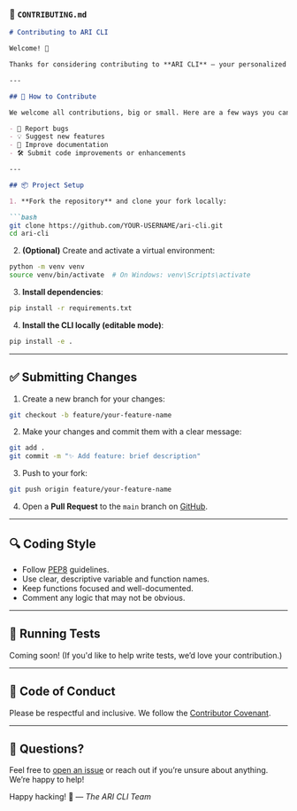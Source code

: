 ### 📄 `CONTRIBUTING.md`

````markdown
# Contributing to ARI CLI

Welcome! 🎉

Thanks for considering contributing to **ARI CLI** – your personalized SSH alias manager. We appreciate your interest in improving this tool and are excited to collaborate with developers like you.

---

## 🚀 How to Contribute

We welcome all contributions, big or small. Here are a few ways you can help:

- 🐛 Report bugs
- 💡 Suggest new features
- 📖 Improve documentation
- 🛠️ Submit code improvements or enhancements

---

## 📦 Project Setup

1. **Fork the repository** and clone your fork locally:

```bash
git clone https://github.com/YOUR-USERNAME/ari-cli.git
cd ari-cli
````

2. **(Optional)** Create and activate a virtual environment:

```bash
python -m venv venv
source venv/bin/activate  # On Windows: venv\Scripts\activate
```

3. **Install dependencies**:

```bash
pip install -r requirements.txt
```

4. **Install the CLI locally (editable mode)**:

```bash
pip install -e .
```

---

## ✅ Submitting Changes

1. Create a new branch for your changes:

```bash
git checkout -b feature/your-feature-name
```

2. Make your changes and commit them with a clear message:

```bash
git add .
git commit -m "✨ Add feature: brief description"
```

3. Push to your fork:

```bash
git push origin feature/your-feature-name
```

4. Open a **Pull Request** to the `main` branch on [GitHub](https://github.com/oseghalep/ari-cli).

---

## 🔍 Coding Style

* Follow [PEP8](https://www.python.org/dev/peps/pep-0008/) guidelines.
* Use clear, descriptive variable and function names.
* Keep functions focused and well-documented.
* Comment any logic that may not be obvious.

---

## 🧪 Running Tests

Coming soon! (If you'd like to help write tests, we’d love your contribution.)

---

## 🙌 Code of Conduct

Please be respectful and inclusive. We follow the [Contributor Covenant](https://www.contributor-covenant.org/version/2/1/code_of_conduct.html).

---

## 💬 Questions?

Feel free to [open an issue](https://github.com/oseghalep/ari-cli/issues) or reach out if you’re unsure about anything. We’re happy to help!

Happy hacking! 🚀
— *The ARI CLI Team*

```